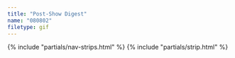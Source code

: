 ```yaml
---
title: "Post-Show Digest"
name: "080802"
filetype: gif
---
```


{% include "partials/nav-strips.html" %}
{% include "partials/strip.html" %}